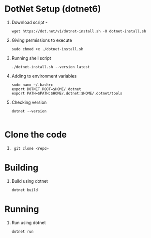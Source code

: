 # DotNet Setup (dotnet6)

1. Download script - 
    ```
    wget https://dot.net/v1/dotnet-install.sh -O dotnet-install.sh
1. Giving permissions to execute
    ```
    sudo chmod +x ./dotnet-install.sh
1. Running shell script
    ```
    ./dotnet-install.sh --version latest
1. Adding to environment variables
    ``` 
    sudo nano ~/.bashrc
    export DOTNET_ROOT=$HOME/.dotnet
    export PATH=$PATH:$HOME/.dotnet:$HOME/.dotnet/tools
1. Checking version
    ```
    dotnet --version


# Clone the code
1. ```
    git clone <repo>

# Building
1. Build using dotnet
    ```
    dotnet build

# Running
1. Run using dotnet
    ```
    dotnet run
